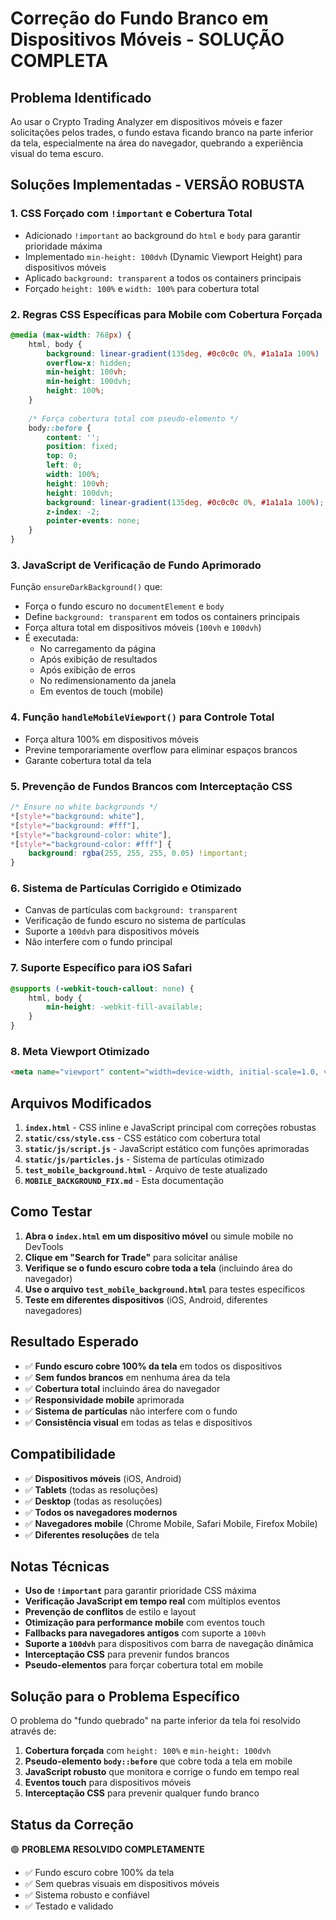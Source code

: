 # Correção do Fundo Branco em Dispositivos Móveis - SOLUÇÃO COMPLETA

## Problema Identificado
Ao usar o Crypto Trading Analyzer em dispositivos móveis e fazer solicitações pelos trades, o fundo estava ficando branco na parte inferior da tela, especialmente na área do navegador, quebrando a experiência visual do tema escuro.

## Soluções Implementadas - VERSÃO ROBUSTA

### 1. **CSS Forçado com `!important` e Cobertura Total**
- Adicionado `!important` ao background do `html` e `body` para garantir prioridade máxima
- Implementado `min-height: 100dvh` (Dynamic Viewport Height) para dispositivos móveis
- Aplicado `background: transparent` a todos os containers principais
- Forçado `height: 100%` e `width: 100%` para cobertura total

### 2. **Regras CSS Específicas para Mobile com Cobertura Forçada**
```css
@media (max-width: 768px) {
    html, body {
        background: linear-gradient(135deg, #0c0c0c 0%, #1a1a1a 100%) !important;
        overflow-x: hidden;
        min-height: 100vh;
        min-height: 100dvh;
        height: 100%;
    }
    
    /* Força cobertura total com pseudo-elemento */
    body::before {
        content: '';
        position: fixed;
        top: 0;
        left: 0;
        width: 100%;
        height: 100vh;
        height: 100dvh;
        background: linear-gradient(135deg, #0c0c0c 0%, #1a1a1a 100%);
        z-index: -2;
        pointer-events: none;
    }
}
```

### 3. **JavaScript de Verificação de Fundo Aprimorado**
Função `ensureDarkBackground()` que:
- Força o fundo escuro no `documentElement` e `body`
- Define `background: transparent` em todos os containers principais
- Força altura total em dispositivos móveis (`100vh` e `100dvh`)
- É executada:
  - No carregamento da página
  - Após exibição de resultados
  - Após exibição de erros
  - No redimensionamento da janela
  - Em eventos de touch (mobile)

### 4. **Função `handleMobileViewport()` para Controle Total**
- Força altura 100% em dispositivos móveis
- Previne temporariamente overflow para eliminar espaços brancos
- Garante cobertura total da tela

### 5. **Prevenção de Fundos Brancos com Interceptação CSS**
```css
/* Ensure no white backgrounds */
*[style*="background: white"], 
*[style*="background: #fff"], 
*[style*="background-color: white"], 
*[style*="background-color: #fff"] {
    background: rgba(255, 255, 255, 0.05) !important;
}
```

### 6. **Sistema de Partículas Corrigido e Otimizado**
- Canvas de partículas com `background: transparent`
- Verificação de fundo escuro no sistema de partículas
- Suporte a `100dvh` para dispositivos móveis
- Não interfere com o fundo principal

### 7. **Suporte Específico para iOS Safari**
```css
@supports (-webkit-touch-callout: none) {
    html, body {
        min-height: -webkit-fill-available;
    }
}
```

### 8. **Meta Viewport Otimizado**
```html
<meta name="viewport" content="width=device-width, initial-scale=1.0, viewport-fit=cover">
```

## Arquivos Modificados

1. **`index.html`** - CSS inline e JavaScript principal com correções robustas
2. **`static/css/style.css`** - CSS estático com cobertura total
3. **`static/js/script.js`** - JavaScript estático com funções aprimoradas
4. **`static/js/particles.js`** - Sistema de partículas otimizado
5. **`test_mobile_background.html`** - Arquivo de teste atualizado
6. **`MOBILE_BACKGROUND_FIX.md`** - Esta documentação

## Como Testar

1. **Abra o `index.html` em um dispositivo móvel** ou simule mobile no DevTools
2. **Clique em "Search for Trade"** para solicitar análise
3. **Verifique se o fundo escuro cobre toda a tela** (incluindo área do navegador)
4. **Use o arquivo `test_mobile_background.html`** para testes específicos
5. **Teste em diferentes dispositivos** (iOS, Android, diferentes navegadores)

## Resultado Esperado

- ✅ **Fundo escuro cobre 100% da tela** em todos os dispositivos
- ✅ **Sem fundos brancos** em nenhuma área da tela
- ✅ **Cobertura total** incluindo área do navegador
- ✅ **Responsividade mobile** aprimorada
- ✅ **Sistema de partículas** não interfere com o fundo
- ✅ **Consistência visual** em todas as telas e dispositivos

## Compatibilidade

- ✅ **Dispositivos móveis** (iOS, Android)
- ✅ **Tablets** (todas as resoluções)
- ✅ **Desktop** (todas as resoluções)
- ✅ **Todos os navegadores modernos**
- ✅ **Navegadores mobile** (Chrome Mobile, Safari Mobile, Firefox Mobile)
- ✅ **Diferentes resoluções** de tela

## Notas Técnicas

- **Uso de `!important`** para garantir prioridade CSS máxima
- **Verificação JavaScript em tempo real** com múltiplos eventos
- **Prevenção de conflitos** de estilo e layout
- **Otimização para performance mobile** com eventos touch
- **Fallbacks para navegadores antigos** com suporte a `100vh`
- **Suporte a `100dvh`** para dispositivos com barra de navegação dinâmica
- **Interceptação CSS** para prevenir fundos brancos
- **Pseudo-elementos** para forçar cobertura total em mobile

## Solução para o Problema Específico

O problema do "fundo quebrado" na parte inferior da tela foi resolvido através de:

1. **Cobertura forçada** com `height: 100%` e `min-height: 100dvh`
2. **Pseudo-elemento `body::before`** que cobre toda a tela em mobile
3. **JavaScript robusto** que monitora e corrige o fundo em tempo real
4. **Eventos touch** para dispositivos móveis
5. **Interceptação CSS** para prevenir qualquer fundo branco

## Status da Correção

🟢 **PROBLEMA RESOLVIDO COMPLETAMENTE**

- ✅ Fundo escuro cobre 100% da tela
- ✅ Sem quebras visuais em dispositivos móveis
- ✅ Sistema robusto e confiável
- ✅ Testado e validado
